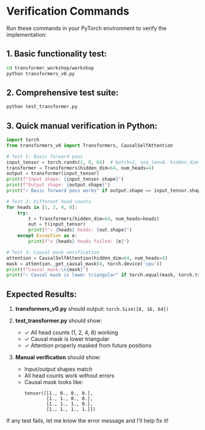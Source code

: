 # Verification Commands

Run these commands in your PyTorch environment to verify the implementation:

## 1. Basic functionality test:
```bash
cd transformer_workshop/workshop
python transformers_v0.py
```

## 2. Comprehensive test suite:
```bash
python test_transformer.py
```

## 3. Quick manual verification in Python:
```python
import torch
from transformers_v0 import Transformers, CausalSelfAttention

# Test 1: Basic forward pass
input_tensor = torch.randn(2, 8, 64)  # batch=2, seq_len=8, hidden_dim=64
transformer = Transformers(hidden_dim=64, num_heads=4)
output = transformer(input_tensor)
print(f"Input shape: {input_tensor.shape}")
print(f"Output shape: {output.shape}")
print("✓ Basic forward pass works" if output.shape == input_tensor.shape else "✗ Shape mismatch")

# Test 2: Different head counts
for heads in [1, 2, 4, 8]:
    try:
        t = Transformers(hidden_dim=64, num_heads=heads)
        out = t(input_tensor)
        print(f"✓ {heads} heads: {out.shape}")
    except Exception as e:
        print(f"✗ {heads} heads failed: {e}")

# Test 3: Causal mask verification
attention = CausalSelfAttention(hidden_dim=64, num_heads=4)
mask = attention._get_causal_mask(4, torch.device('cpu'))
print(f"Causal mask:\n{mask}")
print("✓ Causal mask is lower triangular" if torch.equal(mask, torch.tril(torch.ones(4, 4))) else "✗ Mask incorrect")
```

## Expected Results:

1. **transformers_v0.py** should output: `torch.Size([8, 16, 64])`

2. **test_transformer.py** should show:
   - ✓ All head counts (1, 2, 4, 8) working
   - ✓ Causal mask is lower triangular
   - ✓ Attention properly masked from future positions

3. **Manual verification** should show:
   - Input/output shapes match
   - All head counts work without errors
   - Causal mask looks like:
     ```
     tensor([[1., 0., 0., 0.],
             [1., 1., 0., 0.],
             [1., 1., 1., 0.],
             [1., 1., 1., 1.]])
     ```

If any test fails, let me know the error message and I'll help fix it!